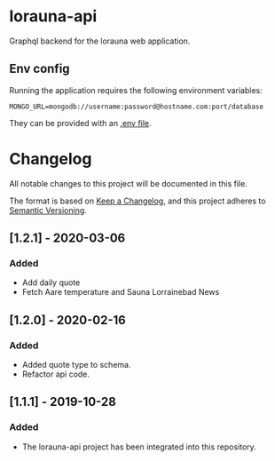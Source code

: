 # lorauna-api

Graphql backend for the lorauna web application.

## Env config

Running the application requires the following environment variables:

```
MONGO_URL=mongodb://username:password@hostname.com:port/database
```

They can be provided with an [.env file](https://github.com/motdotla/dotenv).

# Changelog

All notable changes to this project will be documented in this file.

The format is based on [Keep a Changelog](https://keepachangelog.com/en/1.0.0/),
and this project adheres to [Semantic Versioning](https://semver.org/spec/v2.0.0.html).

## [1.2.1] - 2020-03-06
### Added
- Add daily quote
- Fetch Aare temperature and Sauna Lorrainebad News

## [1.2.0] - 2020-02-16
### Added
- Added quote type to schema.
- Refactor api code.

## [1.1.1] - 2019-10-28
### Added
- The lorauna-api project has been integrated into this repository.